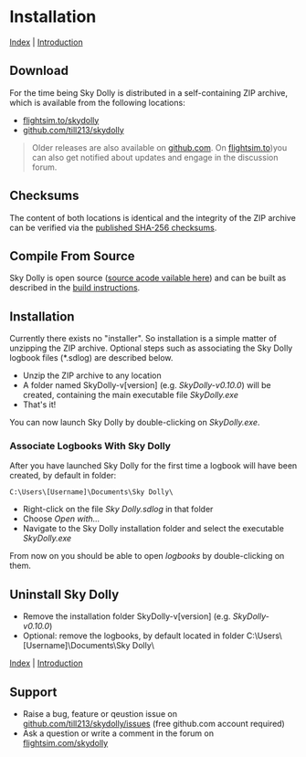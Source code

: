 # Installation

[Index](index.md) \| [Introduction](install.md)

## Download
For the time being Sky Dolly is distributed in a self-containing ZIP archive, which is available from the following locations:

- [flightsim.to/skydolly](https://flightsim.to/file/9067/sky-dolly)
- [github.com/till213/skydolly](https://github.com/till213/SkyDolly/releases)

> Older releases are also available on [github.com]((https://github.com/till213/SkyDolly/releases)
). On [flightsim.to](https://flightsim.to/file/9067/sky-dolly))you can also get notified about updates and engage in the discussion forum.

## Checksums
The content of both locations is identical and the integrity of the ZIP archive can be verified via the [published SHA-256 checksums](https://github.com/till213/SkyDolly/SHASUM256).

## Compile From Source
Sky Dolly is open source ([source acode vailable here]((https://github.com/till213/SkyDolly))) and can be built as described in the [build instructions](https://github.com/till213/SkyDolly/BUILD.md).

## Installation
Currently there exists no "installer". So installation is a simple matter of unzipping the ZIP archive. Optional steps such as associating the Sky Dolly logbook files (*.sdlog) are described below.

- Unzip the ZIP archive to any location
- A folder named SkyDolly-v[version] (e.g. *SkyDolly-v0.10.0*) will be created, containing the main executable file *SkyDolly.exe*
- That's it!

You can now launch Sky Dolly by double-clicking on *SkyDolly.exe*.

### Associate Logbooks With Sky Dolly
After you have launched Sky Dolly for the first time a logbook will have been created, by default in folder:

```
C:\Users\[Username]\Documents\Sky Dolly\
```

- Right-click on the file *Sky Dolly.sdlog* in that folder
- Choose *Open with...*
- Navigate to the Sky Dolly installation folder and select the executable *SkyDolly.exe*

From now on you should be able to open *logbooks* by double-clicking on them.

## Uninstall Sky Dolly

- Remove the installation folder SkyDolly-v[version] (e.g. *SkyDolly-v0.10.0*)
- Optional: remove the logbooks, by default located in folder C:\Users\\[Username]\Documents\Sky Dolly\

[Index](index.md) \| [Introduction](install.md)

## Support
- Raise a bug, feature or qeustion issue on [github.com/till213/skydolly/issues](https://github.com/till213/SkyDolly/issues) (free github.com account required)
- Ask a question or write a comment in the forum on [flightsim.com/skydolly](https://flightsim.to/file/9067/sky-dolly)